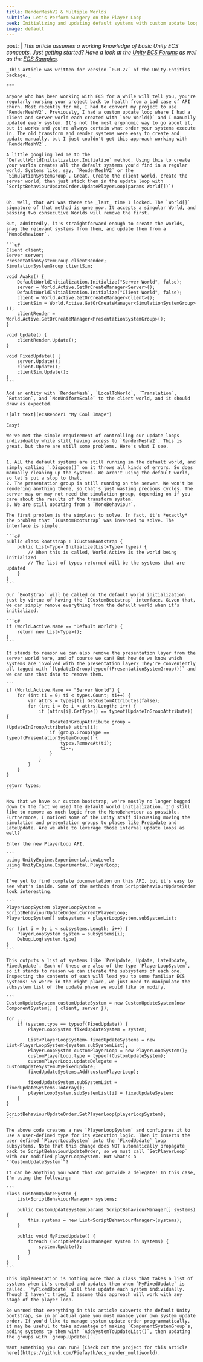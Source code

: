 ```yaml
---
title: RenderMeshV2 & Multiple Worlds
subtitle: Let's Perform Surgery on the Player Loop
peek: Initializing and updating default systems with custom update loops and multiple worlds.
image: default
---
```

post: |
    _This article assumes a working knowledge of basic Unity ECS concepts. Just getting started? Have a look at the [Unity ECS Forums](https://forum.unity.com/forums/entity-component-system-and-c-job-system.147/) as well as the [ECS Samples](https://github.com/Unity-Technologies/EntityComponentSystemSamples)._

    _This article was written for version `0.0.27` of the Unity.Entities package._

    ***

    Anyone who has been working with ECS for a while will tell you, you're regularly nursing your project back to health from a bad case of API churn. Most recently for me, I had to convert my project to use `RenderMeshV2`. Previously, I had a custom update loop where I had a client and server world each created with `new World()` and I manually updated every system. It's not the most ergonomic way to go about it, but it works and you're always certain what order your systems execute in. The old transform and render systems were easy to create and update manually, but I just couldn't get this approach working with `RenderMeshV2`.

    A little googling led me to the `DefaultWorldInitialization.Initialize` method. Using this to create your worlds creates all the default systems you'd find in a regular world. Systems like, say, `RenderMeshV2` or the `SimulationSystemGroup`. Great. Create the client world, create the server world, then just stick them in the update loop with `ScriptBehaviourUpdateOrder.UpdatePlayerLoop(params World[])`!


    Oh. Well, that API was there the _last_ time I looked. The `World[]` signature of that method is gone now. It accepts a singular World, and passing two consecutive Worlds will remove the first.

    But, admittedly, it's straightforward enough to create the worlds, snag the relevant systems from them, and update them from a `MonoBehaviour`. 

    ```c#
    Client client;
    Server server;
    PresentationSystemGroup clientRender;
    SimulationSystemGroup clientSim;

    void Awake() {
        DefaultWorldInitialization.Initialize("Server World", false);
        server = World.Active.GetOrCreateManager<Server>();
        DefaultWorldInitialization.Initialize("Client World", false);
        client = World.Active.GetOrCreateManager<Client>();
        clientSim = World.Active.GetOrCreateManager<SimulationSystemGroup>();
        clientRender = World.Active.GetOrCreateManager<PresentationSystemGroup>();
    }

    void Update() {
        clientRender.Update();
    }

    void FixedUpdate() {
        server.Update();
        client.Update();
        clientSim.Update();
    }
    ```

    Add an entity with `RenderMesh`, `LocalToWorld`, `Translation`, `Rotation`, and `NonUniformScale` to the client world, and it should draw as expected. 
    
    ![alt text](ecsRender1 "My Cool Image")

    Easy! 
    
    We've met the simple requirement of controlling our update loops individually while still having access to `RenderMeshV2`. This is great, but there are still some problems. Here's what I see.


    1. ALL the default systems are still running in the default world, and simply calling `.Dispose()` on it throws all kinds of errors. So does manually cleaning up the systems. We aren't using the default world, so let's put a stop to that.
    2. The presentation group is still running on the server. We won't be rendering anything there, so that's just wasting precious cycles. The server may or may not need the simulation group, depending on if you care about the results of the transform system.
    3. We are still updating from a `MonoBehaviour`.

    The first problem is the simplest to solve. In fact, it's *exactly* the problem that `ICustomBootstrap` was invented to solve. The interface is simple.

    ```c#
    public class Bootstrap : ICustomBootstrap {
        public List<Type> Initialize(List<Type> types) {
            // When this is called, World.Active is the world being initialized
            // The list of types returned will be the systems that are updated
        }
    }
    ```

    Our `Bootstrap` will be called on the default world initialization just by virtue of having the `ICustomBootstrap` interface. Given that, we can simply remove everything from the default world when it's initialized.

    ```c#
    if (World.Active.Name == "Default World") {
        return new List<Type>();
    }
    ```

    It stands to reason we can also remove the presentation layer from the server world here, and of course we can! But how do we know which systems are involved with the presentation layer? They're conveniently all tagged with `[UpdateInGroup(typeof(PresentationSystemGroup))]` and we can use that data to remove them.

    ```
    if (World.Active.Name == "Server World") {
        for (int ti = 0; ti < types.Count; ti++) {
            var attrs = types[ti].GetCustomAttributes(false);
            for (int i = 0; i < attrs.Length; i++) {
                if (attrs[i].GetType() == typeof(UpdateInGroupAttribute)) {
                    UpdateInGroupAttribute group = (UpdateInGroupAttribute) attrs[i];
                    if (group.GroupType == typeof(PresentationSystemGroup)) {
                        types.RemoveAt(ti);
                        ti--;
                    }
                }
            }
        }
    }

    return types;
    ```

    Now that we have our custom bootstrap, we're mostly no longer bogged down by the fact we used the default world initialization. I'd still like to remove as much logic from the MonoBehaviour as possible. Furthermore, I noticed some of the Unity staff discussing moving the simulation and presentation groups to places like PreUpdate and LateUpdate. Are we able to leverage those internal update loops as well?

    Enter the new PlayerLoop API.

    ```
    using UnityEngine.Experimental.LowLevel;
    using UnityEngine.Experimental.PlayerLoop;
    ```

    I've yet to find complete documentation on this API, but it's easy to see what's inside. Some of the methods from ScriptBehaviourUpdateOrder look interesting.

    ```
    PlayerLoopSystem playerLoopSystem = ScriptBehaviourUpdateOrder.CurrentPlayerLoop;
    PlayerLoopSystem[] subsystems = playerLoopSystem.subSystemList;

    for (int i = 0; i < subsystems.Length; i++) {
        PlayerLoopSystem system = subsystems[i];
        Debug.Log(system.type)
    }
    ```

    This outputs a list of systems like `PreUpdate, Update, LateUpdate, FixedUpdate`. Each of these are also of the type `PlayerLoopSystem`, so it stands to reason we can iterate the subsystems of each one. Inspecting the contents of each will lead you to some familiar ECS systems! So we're in the right place, we just need to manipulate the subsystem list of the update phase we would like to modify.

    ```
    CustomUpdateSystem customUpdateSystem = new CustomUpdateSystem(new ComponentSystem[] { client, server });

    for ...
        if (system.type == typeof(FixedUpdate)) {
            PlayerLoopSystem fixedUpdateSystem = system;
        
            List<PlayerLoopSystem> fixedUpdateSystems = new List<PlayerLoopSystem>(system.subSystemList);
            PlayerLoopSystem customPlayerLoop = new PlayerLoopSystem();
            customPlayerLoop.type = typeof(CustomUpdateSystem);
            customPlayerLoop.updateDelegate = customUpdateSystem.MyFixedUpdate;
            fixedUpdateSystems.Add(customPlayerLoop);
        
            fixedUpdateSystem.subSystemList = fixedUpdateSystems.ToArray();
            playerLoopSystem.subSystemList[i] = fixedUpdateSystem;
        }
    }

    ScriptBehaviourUpdateOrder.SetPlayerLoop(playerLoopSystem);
    ```

    The above code creates a new `PlayerLoopSystem` and configures it to use a user-defined type for its execution logic. Then it inserts the user defined `PlayerLoopSystem` into the `FixedUpdate` loop subsystems. Note that this change does NOT automatically propagate back to ScriptBehaviourUpdateOrder, so we must call `SetPlayerLoop` with our modified playerLoopSystem. But what's a "`CustomUpdateSystem`"?

    It can be anything you want that can provide a delegate! In this case, I'm using the following:

    ```
    class CustomUpdateSystem {
        List<ScriptBehaviourManager> systems;

        public CustomUpdateSystem(params ScriptBehaviourManager[] systems) {
            this.systems = new List<ScriptBehaviourManager>(systems);
        }

        public void MyFixedUpdate() {
            foreach (ScriptBehaviourManager system in systems) {
                system.Update();
            }
        }
    }
    ```

    This implementation is nothing more than a class that takes a list of systems when it's created and updates them when `MyFixedUpdate` is called. `MyFixedUpdate` will then update each system individually. Though I haven't tried, I assume this approach will work with any stage of the player loop.
    
    Be warned that everything in this article subverts the default Unity bootstrap, so in an actual game you must manage your own system update order. If you'd like to manage system update order programmatically, it may be useful to take advantage of making `ComponentSystemGroup`s, adding systems to them with `AddSystemToUpdateList()`, then updating the groups with `group.Update()`.

    Want something you can run? [Check out the project for this article here](https://github.com/Piefayth/ecs_render_multiworld).
